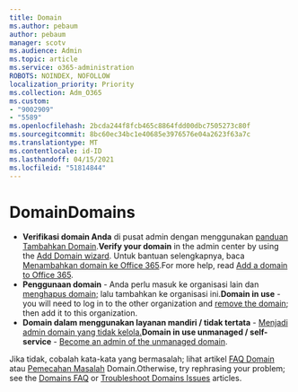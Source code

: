 ```yaml
---
title: Domain
ms.author: pebaum
author: pebaum
manager: scotv
ms.audience: Admin
ms.topic: article
ms.service: o365-administration
ROBOTS: NOINDEX, NOFOLLOW
localization_priority: Priority
ms.collection: Adm_O365
ms.custom:
- "9002909"
- "5589"
ms.openlocfilehash: 2bcda244f8fcb465c8864fdd00dbc7505273c80f
ms.sourcegitcommit: 8bc60ec34bc1e40685e3976576e04a2623f63a7c
ms.translationtype: MT
ms.contentlocale: id-ID
ms.lasthandoff: 04/15/2021
ms.locfileid: "51814844"
---
```

# <a name="domains"></a><span data-ttu-id="5c4f2-102">Domain</span><span class="sxs-lookup"><span data-stu-id="5c4f2-102">Domains</span></span>

- <span data-ttu-id="5c4f2-103">**Verifikasi domain Anda** di pusat admin dengan menggunakan [panduan Tambahkan Domain](https://admin.microsoft.com/Adminportal#/Domains/Wizard).</span><span class="sxs-lookup"><span data-stu-id="5c4f2-103">**Verify your domain** in the admin center by using the [Add Domain wizard](https://admin.microsoft.com/Adminportal#/Domains/Wizard).</span></span> <span data-ttu-id="5c4f2-104">Untuk bantuan selengkapnya, baca [Menambahkan domain ke Office 365](https://docs.microsoft.com/microsoft-365/admin/setup/add-domain?view=o365-worldwide).</span><span class="sxs-lookup"><span data-stu-id="5c4f2-104">For more help, read [Add a domain to Office 365](https://docs.microsoft.com/microsoft-365/admin/setup/add-domain?view=o365-worldwide).</span></span>
- <span data-ttu-id="5c4f2-105">**Penggunaan domain** - Anda perlu masuk ke organisasi lain dan [menghapus domain;](https://docs.microsoft.com/microsoft-365/admin/get-help-with-domains/remove-a-domain?view=o365-worldwide) lalu tambahkan ke organisasi ini.</span><span class="sxs-lookup"><span data-stu-id="5c4f2-105">**Domain in use** - you will need to log in to the other organization and [remove the domain](https://docs.microsoft.com/microsoft-365/admin/get-help-with-domains/remove-a-domain?view=o365-worldwide); then add it to this organization.</span></span>
- <span data-ttu-id="5c4f2-106">**Domain dalam menggunakan layanan mandiri / tidak tertata**  -  [Menjadi admin domain yang tidak kelola.](https://docs.microsoft.com/azure/active-directory/users-groups-roles/domains-admin-takeover)</span><span class="sxs-lookup"><span data-stu-id="5c4f2-106">**Domain in use unmanaged / self-service** - [Become an admin of the unmanaged domain](https://docs.microsoft.com/azure/active-directory/users-groups-roles/domains-admin-takeover).</span></span>

<span data-ttu-id="5c4f2-107">Jika tidak, cobalah kata-kata yang bermasalah; lihat artikel [FAQ Domain](https://docs.microsoft.com/microsoft-365/admin/setup/domains-faq?view=o365-worldwide) atau [Pemecahan Masalah](https://docs.microsoft.com/microsoft-365/admin/get-help-with-domains/find-and-fix-issues?view=o365-worldwide) Domain.</span><span class="sxs-lookup"><span data-stu-id="5c4f2-107">Otherwise, try rephrasing your problem; see the [Domains FAQ](https://docs.microsoft.com/microsoft-365/admin/setup/domains-faq?view=o365-worldwide) or [Troubleshoot Domains Issues](https://docs.microsoft.com/microsoft-365/admin/get-help-with-domains/find-and-fix-issues?view=o365-worldwide) articles.</span></span>
